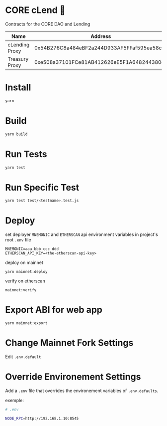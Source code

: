 # CORE cLend 🌭

Contracts for the CORE DAO and Lending


| Name | Address 
| - | - |
| cLending Proxy | 0x54B276C8a484eBF2a244D933AF5FFaf595ea58c5 |
| Treasury Proxy | 0xe508a37101FCe81AB412626eE5F1A648244380de |


# Install

```bash
yarn
```

# Build

```bash
yarn build
```

# Run Tests

```bash
yarn test
```

# Run Specific Test

```bash
yarn test test/<testname>.test.js
```

# Deploy

set deployer `MNEMONIC` and `ETHERSCAN` api environment variables in project's root `.env` file

```
MNEMONIC=aaa bbb ccc ddd
ETHERSCAN_API_KEY=<the-etherscan-api-key>
```

deploy on mainnet

```
yarn mainnet:deploy
```

verify on etherscan

```
mainnet:verify
```

# Export ABI for web app

```
yarn mainnet:export
```

# Change Mainnet Fork Settings

Edit `.env.default`

# Override Environement Settings

Add a `.env` file that overrides the environement variables of `.env.defaults`.

exemple:

```bash
# .env

NODE_RPC=http://192.168.1.10:8545
```
